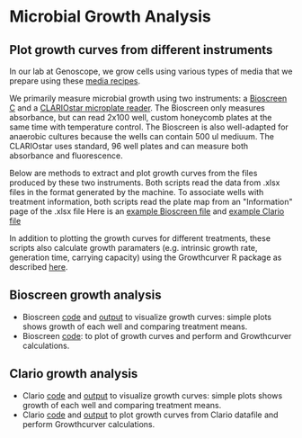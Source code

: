 # Microbial Growth Analysis

## Plot growth curves from different instruments
In our lab at Genoscope, we grow cells using various types of media that we prepare using these [media recipes](https://github.com/actolonen/Analysis_Lab/blob/main/Growth/Media_Recipes).

We primarily measure microbial growth using two instruments: a [Bioscreen C](https://www.bioscreen.fi/) and a [CLARIOstar microplate reader](https://www.bmglabtech.com/en/clariostar-plus/). The Bioscreen only measures absorbance, but can read 2x100 well, custom honeycomb plates at the same time with temperature control. The Bioscreen is also well-adapted for anaerobic cultures because the wells can contain 500 ul mediuum. The CLARIOstar uses standard, 96 well plates and can measure both absorbance and fluorescence. 

Below are methods to extract and plot growth curves from the files produced by these two instruments. Both scripts read the data from .xlsx files in the format generated by the machine. To associate wells with treatment information, both scripts read the plate map from an "Information" page of the .xlsx file Here is an [example Bioscreen file](https://github.com/actolonen/Analysis_Lab/blob/main/Growth/Data/01-1Alba_2CphyWT_different_butanol_24mars16.xlsx) and [example Clario file](https://github.com/actolonen/Analysis_Lab/blob/main/Growth/Data/01_Courbe_de_croissance_WT-GM3_butanol_clario_04_12_2023.xlsx)

In addition to plotting the growth curves for different treatments, these scripts also calculate growth paramaters (e.g. intrinsic growth rate, generation time, carrying capacity) using the Growthcurver R package as described [here](https://github.com/actolonen/Analysis_Lab/blob/main/Growth/Logistic_Fit/2024.02_growthcurver.md). 

## Bioscreen growth analysis
* Bioscreen [code](https://github.com/actolonen/Analysis_Lab/blob/main/Growth/Code/plotGrowth_means_Bioscreen.qmd) and [output](https://github.com/actolonen/Analysis_Lab/blob/main/Growth/Code/plotGrowth_means_Bioscreen.html) to visualize growth curves: simple plots shows growth of each well and comparing treatment means.
* Bioscreen [code](https://github.com/actolonen/Analysis_Lab/blob/main/Growth/Data/2024.08_cphyWT_butanol.qmd): to plot of growth curves and perform and Growthcurver calculations.

## Clario growth analysis
* Clario [code](https://github.com/actolonen/Analysis_Lab/blob/main/Growth/Code/plotGrowth_means.qmd) and [output](https://github.com/actolonen/Analysis_Lab/blob/main/Growth/Code/plotGrowth_means.html) to visualize growth curves: simple plots shows growth of each well and comparing treatment means.
* Clario [code](https://github.com/actolonen/Analysis_Lab/blob/main/Growth/Code/2024.08_growth_butanol_dec23.qmd) and [output](https://github.com/actolonen/Analysis_Lab/blob/main/Growth/HTML/01_2024.08_growth_butanol_dec23.html) to plot growth curves from Clario datafile and perform Growthcurver calculations.


